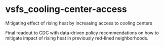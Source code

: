 # vsfs_cooling-center-access
Mitigating effect of rising heat by increasing access to cooling centers

Final readout to CDC with data-driven policy recommendations on how to mitigate impact of rising heat in previously red-lined neighborhoods.
